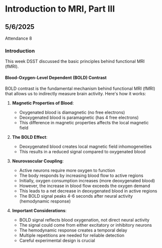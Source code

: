 # Introduction to MRI, Part III

## 5/6/2025

Attendance 8

### Introduction

This week DSST discussed the basic principles behind functional MRI (fMRI).

#### Blood-Oxygen-Level Dependent (BOLD) Contrast

BOLD contrast is the fundamental mechanism behind functional MRI (fMRI) that allows us to indirectly measure brain activity. Here's how it works:

1. **Magnetic Properties of Blood**:
   - Oxygenated blood is diamagnetic (no free electrons)
   - Deoxygenated blood is paramagnetic (has 4 free electrons)
   - This difference in magnetic properties affects the local magnetic field

2. **The BOLD Effect**:
   - Deoxygenated blood creates local magnetic field inhomogeneities
   - This results in a reduced signal compared to oxygenated blood

3. **Neurovascular Coupling**:
   - Active neurons require more oxygen to function
   - The body responds by increasing blood flow to active regions
   - Initially, oxygen consumption increases (more deoxygenated blood)
   - However, the increase in blood flow exceeds the oxygen demand
   - This leads to a net decrease in deoxygenated blood in active regions
   - The BOLD signal peaks 4-6 seconds after neural activity (hemodynamic response)

4. **Important Considerations**:
   - BOLD signal reflects blood oxygenation, not direct neural activity
   - The signal could come from either excitatory or inhibitory neurons
   - The hemodynamic response creates a temporal delay
   - Multiple repetitions are needed for reliable detection
   - Careful experimental design is crucial
